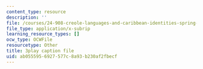 ```yaml
---
content_type: resource
description: ''
file: /courses/24-908-creole-languages-and-caribbean-identities-spring-2017/ab0555956927577c8a93b230af2fbecf_MT3LjjdODHA.vtt
file_type: application/x-subrip
learning_resource_types: []
ocw_type: OCWFile
resourcetype: Other
title: 3play caption file
uid: ab055595-6927-577c-8a93-b230af2fbecf
---
```

